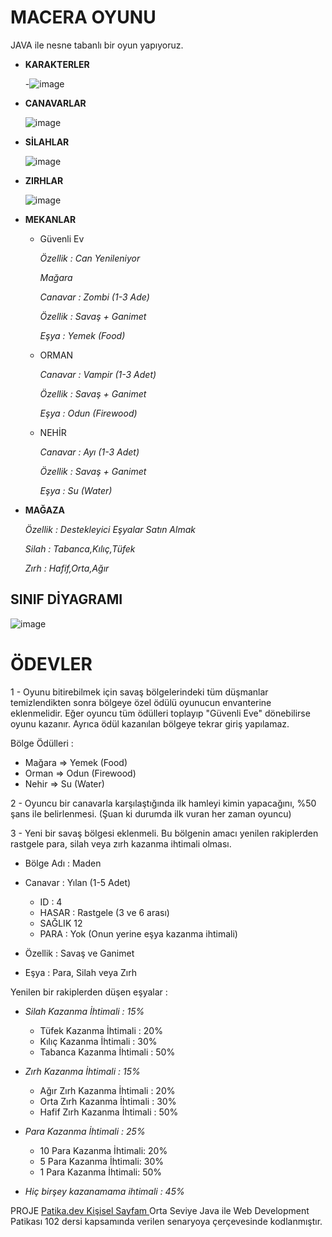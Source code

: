 # MACERA OYUNU
JAVA ile nesne tabanlı bir oyun yapıyoruz.

  - **KARAKTERLER** 



    -![image](https://user-images.githubusercontent.com/39422788/221043593-bd47194a-2451-49a5-af1f-891d9195c3f0.png)


  - **CANAVARLAR**



    ![image](https://user-images.githubusercontent.com/39422788/221043957-284d7b35-9e49-4ac0-b669-75271514b584.png)




  - **SİLAHLAR**


	![image](https://user-images.githubusercontent.com/39422788/221044216-aa6f176a-390f-453e-9921-d0e90301bcda.png)



  - **ZIRHLAR**


	![image](https://user-images.githubusercontent.com/39422788/221044309-6430669b-fd31-4e6a-b4fa-adf376aeb52d.png)



  - **MEKANLAR**
    - Güvenli Ev
    
       *Özellik : Can Yenileniyor*
      
       *Mağara*
       
       *Canavar : Zombi (1-3 Ade)*
       
       *Özellik : Savaş + Ganimet*
       
       *Eşya : Yemek (Food)*
       
    - ORMAN
    
       *Canavar : Vampir (1-3 Adet)*
       
       *Özellik : Savaş + Ganimet*
       
       *Eşya : Odun (Firewood)*

    - NEHİR
    
       *Canavar : Ayı (1-3 Adet)*
       
       *Özellik : Savaş + Ganimet*
       
       *Eşya : Su (Water)*
    
  - **MAĞAZA**  
     
       *Özellik : Destekleyici Eşyalar Satın Almak*
       
       *Silah : Tabanca,Kılıç,Tüfek*
       
       *Zırh : Hafif,Orta,Ağır*
    
  
 
   ## SINIF DİYAGRAMI
  ![image](https://user-images.githubusercontent.com/39422788/221045991-cce85884-baa9-4840-bda6-bc3c59af54db.png)
  
  
  # ÖDEVLER
  
  1 - Oyunu bitirebilmek için savaş bölgelerindeki tüm düşmanlar temizlendikten sonra bölgeye özel ödülü oyunucun envanterine eklenmelidir. Eğer oyuncu tüm ödülleri toplayıp "Güvenli Eve" dönebilirse oyunu kazanır. Ayrıca ödül kazanılan bölgeye tekrar giriş yapılamaz.
  
  Bölge Ödülleri :
  
   - Mağara => Yemek (Food)
   - Orman => Odun (Firewood)
   - Nehir => Su (Water)
  
  2 - Oyuncu bir canavarla karşılaştığında ilk hamleyi kimin yapacağını, %50 şans ile belirlenmesi. (Şuan ki durumda ilk vuran her zaman oyuncu)
  
  3 - Yeni bir savaş bölgesi eklenmeli. Bu bölgenin amacı yenilen rakiplerden rastgele para, silah veya zırh kazanma ihtimali olması.

 - Bölge Adı : Maden
 - Canavar : Yılan (1-5 Adet)
   - ID : 4
   - HASAR : Rastgele (3 ve 6 arası)
   - SAĞLIK 12
   - PARA : Yok (Onun yerine eşya kazanma ihtimali)
    
  - Özellik : Savaş ve Ganimet
  - Eşya : Para, Silah veya Zırh
  
  Yenilen bir rakiplerden düşen eşyalar :
  
  - *Silah Kazanma İhtimali : 15%*
    - Tüfek Kazanma İhtimali : 20%
    - Kılıç Kazanma İhtimali : 30%
    - Tabanca Kazanma İhtimali : 50%
    
  - *Zırh Kazanma İhtimali : 15%*
    - Ağır Zırh Kazanma İhtimali : 20%
    - Orta Zırh Kazanma İhtimali : 30%
    - Hafif Zırh Kazanma İhtimali : 50%	
    
  - *Para Kazanma İhtimali : 25%*
    - 10 Para Kazanma İhtimali: 20%
    - 5 Para Kazanma İhtimali: 30%
    - 1 Para Kazanma İhtimali: 50%
    
  - *Hiç birşey kazanamama ihtimali : 45%*

 PROJE [Patika.dev Kişisel Sayfam ](https://app.patika.dev/sefad) Orta Seviye Java ile Web Development Patikası 102 dersi kapsamında verilen senaryoya çerçevesinde kodlanmıştır.
